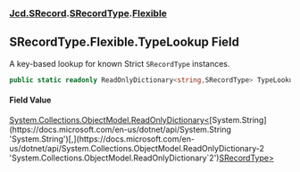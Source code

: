 ### [Jcd.SRecord](Jcd.SRecord.md 'Jcd.SRecord').[SRecordType](Jcd.SRecord.SRecordType.md 'Jcd.SRecord.SRecordType').[Flexible](Jcd.SRecord.SRecordType.Flexible.md 'Jcd.SRecord.SRecordType.Flexible')

## SRecordType.Flexible.TypeLookup Field

A key-based lookup for known Strict `SRecordType` instances.

```csharp
public static readonly ReadOnlyDictionary<string,SRecordType> TypeLookup;
```

#### Field Value
[System.Collections.ObjectModel.ReadOnlyDictionary&lt;](https://docs.microsoft.com/en-us/dotnet/api/System.Collections.ObjectModel.ReadOnlyDictionary-2 'System.Collections.ObjectModel.ReadOnlyDictionary`2')[System.String](https://docs.microsoft.com/en-us/dotnet/api/System.String 'System.String')[,](https://docs.microsoft.com/en-us/dotnet/api/System.Collections.ObjectModel.ReadOnlyDictionary-2 'System.Collections.ObjectModel.ReadOnlyDictionary`2')[SRecordType](Jcd.SRecord.SRecordType.md 'Jcd.SRecord.SRecordType')[&gt;](https://docs.microsoft.com/en-us/dotnet/api/System.Collections.ObjectModel.ReadOnlyDictionary-2 'System.Collections.ObjectModel.ReadOnlyDictionary`2')